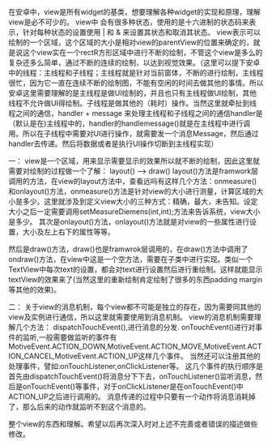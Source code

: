 在安卓中，view是所有widget的基类，想要理解各种widget的实现和原理，理解view是必不可少的。
view中 会有很多种状态，使用的是十六进制的状态码来表示，针对每种状态的设置使用 | 和 & 来设置其状态和取消其状态。
view表示可以绘制的一个区域，这个区域的大小是相对view的parentView的位置来确定的，就是说这个view实在一个rectR方形区域中进行不断的绘制，不管这个view是多么的复杂还多么简单，通过不断的连续的绘制，以达到视觉效果。（这里可以提下安卓中的线程：主线程和子线程；主线程就是针对当前窗体，不断的进行绘制，主线程很忙，因为它一直在连续不断的绘制图，不能有空闲的时间去做其他的事情。所以安卓这里需要理解的是主线程是做UI绘制的，并且也只有主线程做UI绘制，其他线程不允许做UI得绘制。子线程是做其他的（耗时）操作。当然这里就牵扯到线程之间的通信，handler + message 来处理主线程和子线程之间的通信handler是（默认是在)主线程中的，handler的handlemessage()就是在主线程中进行调用。所以在子线程中需要对UI进行操作，就需要发一个消息Message，然后通过handler去传递。然后将数据或者是执行UI操作切断到主线程实现）

一：
view是一个区域，用来显示需要显示的效果所以就不断的绘制，因此这里就需要对绘制的过程做一个了解：
layout() --> draw()
layout()方法是framwork层调用的方法，在view的layout方法中，查看远吗有这样几个方法：onmeasure()和onlayout()方法，onmeasure()方法是针对view的大小进行测量，计算区域的大小是多少。这里就涉及到定义view大小的三种方式：精确，最大，未告知。设定大小之后一定需要调用setMeasureDiemens(int,int);方法来告诉系统，view大小是多少。
其次是onlayout()方法，onlayout()方法就是对view的一些属性进行设置，大小及左上右下的属性等等。

然后是draw()方法，draw()也是framwrok层调用的，在draw()方法中调用了ondraw()方法，在view中这是一个空方法，需要在子类中进行实现。类似一个TextView中每次text的设置，都会对text进行设置然后进行重绘制。这样就能显示textView的效果来了(当然这里的重新绘制肯定绘制了很多的东西padding margin等其他的效果)。

二：
关于view的消息机制，每个view都不可能是独立的存在，因为需要同其他的view及实例进行通信，所以这里就需要使用到消息机制。
view的消息机制需要理解几个方法：
dispatchTouchEvent(),进行消息的分发.
onTouchEvent()进行对事件的监听,一般需要做监听的事件有MotiveEvent.ACTION_DOWN,MotiveEvent.ACTION_MOVE,MotiveEvent.ACTION_CANCEL,MotiveEvent.ACTION_UP这样几个事件。
当然还可以注册其他的处理事件，譬如:onTouchListener,onClickListener等。
这几个事件的执行顺序是首先由dispatchTouchEvent()将消息分下下去，onTouchListener()监听消息，然后是onTouchEvent()等事件，对于onClickListener是在onTouchEvent()中ACTION_UP之后进行调用的。
消息传递的过程中只要有一个动作将消息消耗掉了，那么后来的动作就监听不到这个消息的。

整个view的东西和理解。希望以后再次深入时对上述不完善或者错误的描述做些修改。


